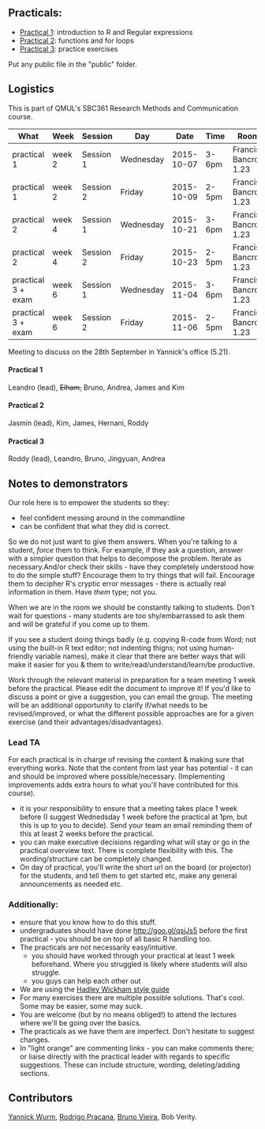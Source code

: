 ## Practicals:

* [Practical 1](./practical1): introduction to R and Regular expressions
* [Practical 2](./practical2): functions and for loops
* [Practical 3](./practical3): practice exercises

Put any public file in the "public" folder.

## Logistics

This is part of QMUL's SBC361 Research Methods and Communication course.

|What|Week|Session|Day|Date|Time|Room|
|----|----|-------|---|----|----|----|
|practical 1|week 2|Session 1|Wednesday|2015-10-07|3-6pm|Francis Bancroft 1.23|
|practical 1|week 2|Session 2|Friday|2015-10-09|2-5pm|Francis Bancroft 1.23|
|practical 2|week 4|Session 1|Wednesday|2015-10-21|3-6pm|Francis Bancroft 1.23|
|practical 2|week 4|Session 2|Friday|2015-10-23|2-5pm|Francis Bancroft 1.23|
|practical 3 + exam|week 6|Session 1|Wednesday|2015-11-04|3-6pm|Francis Bancroft 1.23|
|practical 3 + exam|week 6|Session 2|Friday|2015-11-06|2-5pm|Francis Bancroft 1.23|

Meeting to discuss on the 28th September in Yannick's office (5.21).

#### Practical 1
Leandro (lead), ~~Elham,~~ Bruno, Andrea, James and Kim

#### Practical 2
Jasmin (lead), Kim, James, Hernani, Roddy

#### Practical 3
Roddy (lead), Leandro, Bruno, Jingyuan, Andrea

## Notes to demonstrators

Our role here is to empower the students so they:
   * feel confident messing around in the commandline
   * can be confident that what they did is correct.

So we do not just want to give them answers. When you're talking to a student, *force* them to think. For example, if they ask a question, answer with a simpler question that helps to decompose the problem. Iterate as necessary.And/or check their skills - have they completely understood how to do the simple stuff? Encourage them to try things that will fail. Encourage them to decipher R's cryptic error messages - there is actually real information in them. Have *them* type; not you.

When we are in the room we should be constantly talking to students. Don't wait for questions - many students are too shy/embarrassed to ask them and will be grateful if you come up to them.

If you see a student doing things badly (e.g. copying R-code from Word; not using the built-in R text editor; not indenting thigns; not using human-friendly variable names), make it clear that there are better ways that will make it easier for you & them to write/read/understand/learn/be productive.

Work through the relevant material in preparation for a team meeting 1 week before the practical. Please edit the document to improve it! If you'd like to discuss a point or give a suggestion, you can email the group. The meeting will be an additional opportunity to clarify if/what needs to be revised/improved, or what the different possible approaches are for a given exercise (and their advantages/disadvantages).

### Lead TA
For each practical is in charge of revising the content & making sure that everything works. Note that the content from last year has potential - it can and should be improved where possible/necessary.  (Implementing improvements adds extra hours to what you'll have contributed for this course).

* it is your responsibility to ensure that a meeting takes place 1 week before (I suggest Wednedsday 1 week before the practical at 1pm, but this is up to you to decide). Send your team an email reminding them of this at least 2 weeks before the practical.
* you can make executive decisions regarding what will stay or go in the practical overview text. There is complete flexibility with this. The wording/structure can be completely changed.
* On day of practical, you'll write the short url on the board (or projector) for the students, and tell them to get started etc, make any general announcements as needed etc.

### Additionally:
* ensure that you know how to do this stuff.
* undergraduates should have done  http://goo.gl/qsjJs5 before the first practical - you should be on top of all basic R handling too.
* The practicals are not necessarily easy/intuitive.
  * you should have worked through your practical at least 1 week beforehand. Where you struggled is likely where students will also struggle.
  * you guys can help each other out
* We are using the [Hadley Wickham style guide](http://adv-r.had.co.nz/Style.html)
* For many exercises there are multiple possible solutions. That's cool. Some may be easier, some may suck.
* You are welcome (but by no means obliged!) to attend the lectures where we'll be going over the basics.
* The practicals as we have them are imperfect. Don't hesitate to suggest changes.
* In "light orange" are commenting links - you can make comments there; or liaise directly with the practical leader with regards to specific suggestions. These can include structure, wording, deleting/adding sections.

## Contributors

[Yannick Wurm](http://yannick.poulet.org), [Rodrigo Pracana](http://www.sbcs.qmul.ac.uk/staff/rodrigopracana.html), [Bruno Vieira](https://github.com/bmpvieira), Bob Verity.
